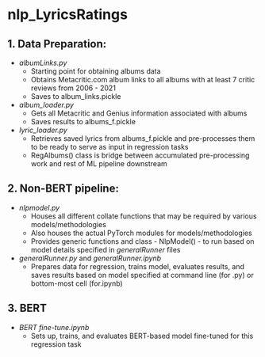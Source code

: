 # nlp_LyricsRatings

## 1. Data Preparation:
- *albumLinks.py*
  - Starting point for obtaining albums data
  - Obtains Metacritic.com album links to all albums with at least 7 critic reviews from 2006 - 2021
  - Saves to album_links.pickle
- *album_loader.py*
  - Gets all Metacritic and Genius information associated with albums
  - Saves results to albums_f.pickle
- *lyric_loader.py*
  - Retrieves saved lyrics from albums_f.pickle and pre-processes them to be ready to serve as input in regression tasks
  - RegAlbums() class is bridge between accumulated pre-processing work and rest of ML pipeline downstream
  
## 2. Non-BERT pipeline:
- *nlpmodel.py*
  - Houses all different collate functions that may be required by various models/methodologies
  - Also houses the actual PyTorch modules for models/methodologies
  - Provides generic functions and class - NlpModel() - to run based on model details specified in *generalRunner* files
- *generalRunner.py* and *generalRunner.ipynb*
  - Prepares data for regression, trains model, evaluates results, and saves results based on model specified at command line 
  (for .py) or bottom-most cell (for.ipynb)

## 3. BERT
- *BERT fine-tune.ipynb*
  - Sets up, trains, and evaluates BERT-based model fine-tuned for this regression task
  
  
  
  
  

